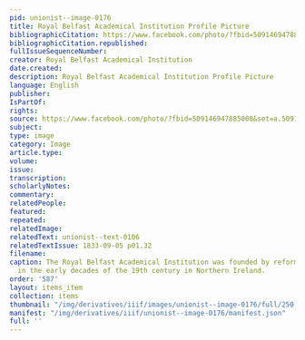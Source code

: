 ```yaml
---
pid: unionist--image-0176
title: Royal Belfast Academical Institution Profile Picture
bibliographicCitation: https://www.facebook.com/photo/?fbid=509146947885008&set=a.509146887885014
bibliographicCitation.republished: 
fullIssueSequenceNumber: 
creator: Royal Belfast Academical Institution
date.created: 
description: Royal Belfast Academical Institution Profile Picture
language: English
publisher: 
IsPartOf: 
rights: 
source: https://www.facebook.com/photo/?fbid=509146947885008&set=a.509146887885014
subject: 
type: image
category: Image
article.type: 
volume: 
issue: 
transcription: 
scholarlyNotes: 
commentary: 
relatedPeople: 
featured: 
repeated: 
relatedImage: 
relatedText: unionist--text-0106
relatedTextIssue: 1833-09-05 p01.32
filename: 
caption: The Royal Belfast Academical Institution was founded by reformers and non-conformists
  in the early decades of the 19th century in Northern Ireland.
order: '587'
layout: items_item
collection: items
thumbnail: "/img/derivatives/iiif/images/unionist--image-0176/full/250,/0/default.jpg"
manifest: "/img/derivatives/iiif/unionist--image-0176/manifest.json"
full: ''
---
```

